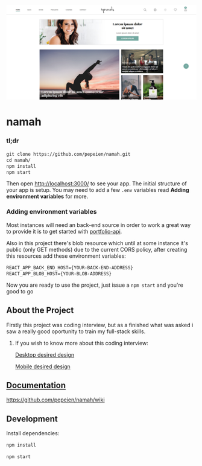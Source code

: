 [![namah](.github/images/project-thumbnail.png)](https://namah.ericodesu.com)

# namah

### tl;dr

 ```
git clone https://github.com/pepeien/namah.git
cd namah/
npm install
npm start
```

Then open [http://localhost:3000/](http://localhost:3000/) to see your app. The initial structure of your app is setup. You may need to add a few `.env` variables read **Adding environment variables** for more.

### Adding environment variables

Most instances will need an back-end source in order to work a great way to provide it is to get started with [portfolio-api](https://github.com/pepeien/portfolio-api).

Also in this project there's blob resource which until at some instance it's public (only GET methods) due to the current CORS policy, after creating this resources add these environment variables:

```
REACT_APP_BACK_END_HOST={YOUR-BACK-END-ADDRESS}
REACT_APP_BLOB_HOST={YOUR-BLOB-ADDRESS}
```

Now you are ready to use the project, just issue a `npm start` and you're good to go

## About the Project

Firstly this project was coding interview, but as a finished what was asked i saw a really good oportunity to train my full-stack skills.

1. If you wish to know more about this coding interview:

    [Desktop desired design](https://www.figma.com/file/2Ps9ytPtSfQIKynIDW1pqC/Teste-Big-Bang-Shop?node-id=0%3A1) 

    [Mobile desired design](https://www.figma.com/file/K8HLlUcdJMqUQMXS2iQVLV/Teste-Big-Bang-Shop-Mobile?node-id=0%3A1)


## [Documentation](https://github.com/pepeien/namah/wiki)

https://github.com/pepeien/namah/wiki

## Development

Install dependencies:

```sh
npm install
```

```sh
npm start
```
